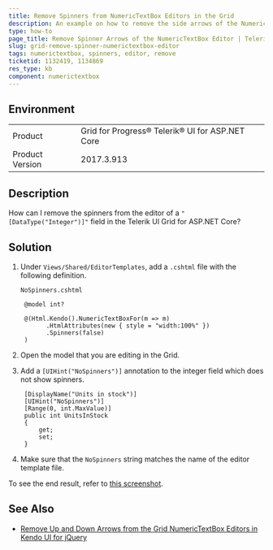 ```yaml
---
title: Remove Spinners from NumericTextBox Editors in the Grid
description: An example on how to remove the side arrows of the NumericTextBox editor in the Telerik UI Grid for ASP.NET Core.
type: how-to
page_title: Remove Spinner Arrows of the NumericTextBox Editor | Telerik UI for ASP.NET Core Grid
slug: grid-remove-spinner-numerictextbox-editor
tags: numerictextbox, spinners, editor, remove
ticketid: 1132419, 1134869
res_type: kb
component: numerictextbox
---
```


## Environment

<table>
 <tr>
  <td>Product</td>
  <td>Grid for Progress® Telerik® UI for ASP.NET Core</td>
 </tr>
 <tr>
  <td>Product Version</td>
  <td>2017.3.913</td>
 </tr>
</table>

## Description

How can I remove the spinners from the editor of a `"[DataType("Integer")]"` field in the Telerik UI Grid for ASP.NET Core?

## Solution

1. Under `Views/Shared/EditorTemplates`, add a `.cshtml` file with the following definition.

	`NoSpinners.cshtml`

		@model int?

		@(Html.Kendo().NumericTextBoxFor(m => m)
		      .HtmlAttributes(new { style = "width:100%" })
		      .Spinners(false)
		)

1. Open the model that you are editing in the Grid.
1. Add a `[UIHint("NoSpinners")]` annotation to the integer field which does not show spinners.

		[DisplayName("Units in stock")]
		[UIHint("NoSpinners")]
		[Range(0, int.MaxValue)]
		public int UnitsInStock
		{
		    get;
		    set;
		}

1. Make sure that the `NoSpinners` string matches the name of the editor template file.

To see the end result, refer to [this screenshot](https://www.screencast.com/t/NpPf3qWtsD).

## See Also

* [Remove Up and Down Arrows from the Grid NumericTextBox Editors in Kendo UI for jQuery](https://docs.telerik.com/kendo-ui/knowledge-base/grid-remove-spinners-from-the-grid-numerictextbox-editor)
